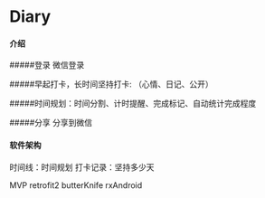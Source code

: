# Diary


#### 介绍
#####登录 微信登录

#####早起打卡，长时间坚持打卡: （心情、日记、公开）

#####时间规划：时间分割、计时提醒、完成标记、自动统计完成程度

#####分享 分享到微信


#### 软件架构

时间线：时间规划
打卡记录：坚持多少天


MVP retrofit2 butterKnife rxAndroid

